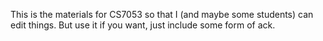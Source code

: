 
This is the materials for CS7053 so that 
I (and maybe some students) can edit things. But use
it if you want, just include some form of ack.

